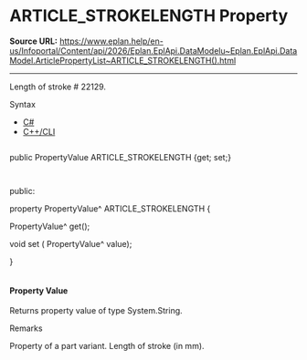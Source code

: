 # ARTICLE_STROKELENGTH Property

**Source URL:** https://www.eplan.help/en-us/Infoportal/Content/api/2026/Eplan.EplApi.DataModelu~Eplan.EplApi.DataModel.ArticlePropertyList~ARTICLE_STROKELENGTH().html

---

Length of stroke # 22129.

Syntax

- [C#](#i-syntax-CS)
- [C++/CLI](#i-syntax-CPP2005)

```
```
public PropertyValue ARTICLE_STROKELENGTH {get; set;}
```
```

```
```
public:

property PropertyValue^ ARTICLE_STROKELENGTH {

   PropertyValue^ get();

   void set (    PropertyValue^ value);

}
```
```

#### Property Value

Returns property value of type System.String.

Remarks

Property of a part variant. Length of stroke (in mm).
